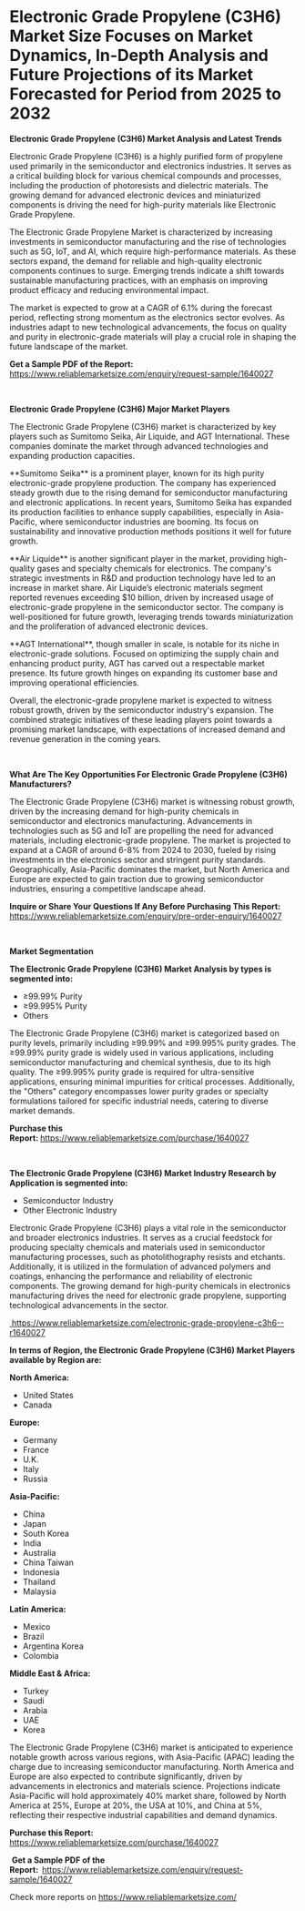 <p><h1>Electronic Grade Propylene (C3H6) Market Size Focuses on Market Dynamics, In-Depth Analysis and Future Projections of its Market Forecasted for Period from 2025 to 2032</h1></p><p><strong>Electronic Grade Propylene (C3H6) Market Analysis and Latest Trends</strong></p>
<p><p>Electronic Grade Propylene (C3H6) is a highly purified form of propylene used primarily in the semiconductor and electronics industries. It serves as a critical building block for various chemical compounds and processes, including the production of photoresists and dielectric materials. The growing demand for advanced electronic devices and miniaturized components is driving the need for high-purity materials like Electronic Grade Propylene.</p><p>The Electronic Grade Propylene Market is characterized by increasing investments in semiconductor manufacturing and the rise of technologies such as 5G, IoT, and AI, which require high-performance materials. As these sectors expand, the demand for reliable and high-quality electronic components continues to surge. Emerging trends indicate a shift towards sustainable manufacturing practices, with an emphasis on improving product efficacy and reducing environmental impact. </p><p>The market is expected to grow at a CAGR of 6.1% during the forecast period, reflecting strong momentum as the electronics sector evolves. As industries adapt to new technological advancements, the focus on quality and purity in electronic-grade materials will play a crucial role in shaping the future landscape of the market.</p></p>
<p><strong>Get a Sample PDF of the Report:&nbsp;</strong> <a href="https://www.reliablemarketsize.com/enquiry/request-sample/1640027?utm_campaign=1836&utm_medium=2&utm_source=Github&utm_content=ia&utm_term=01022025&utm_id=electronic-grade-propylene-c3h6">https://www.reliablemarketsize.com/enquiry/request-sample/1640027</a></p>
<p>&nbsp;</p>
<p><strong>Electronic Grade Propylene (C3H6) Major Market Players</strong></p>
<p><p>The Electronic Grade Propylene (C3H6) market is characterized by key players such as Sumitomo Seika, Air Liquide, and AGT International. These companies dominate the market through advanced technologies and expanding production capacities.</p><p>**Sumitomo Seika** is a prominent player, known for its high purity electronic-grade propylene production. The company has experienced steady growth due to the rising demand for semiconductor manufacturing and electronic applications. In recent years, Sumitomo Seika has expanded its production facilities to enhance supply capabilities, especially in Asia-Pacific, where semiconductor industries are booming. Its focus on sustainability and innovative production methods positions it well for future growth.</p><p>**Air Liquide** is another significant player in the market, providing high-quality gases and specialty chemicals for electronics. The company's strategic investments in R&D and production technology have led to an increase in market share. Air Liquide’s electronic materials segment reported revenues exceeding $10 billion, driven by increased usage of electronic-grade propylene in the semiconductor sector. The company is well-positioned for future growth, leveraging trends towards miniaturization and the proliferation of advanced electronic devices.</p><p>**AGT International**, though smaller in scale, is notable for its niche in electronic-grade solutions. Focused on optimizing the supply chain and enhancing product purity, AGT has carved out a respectable market presence. Its future growth hinges on expanding its customer base and improving operational efficiencies.</p><p>Overall, the electronic-grade propylene market is expected to witness robust growth, driven by the semiconductor industry's expansion. The combined strategic initiatives of these leading players point towards a promising market landscape, with expectations of increased demand and revenue generation in the coming years.</p></p>
<p>&nbsp;</p>
<p><strong>What Are The Key Opportunities For Electronic Grade Propylene (C3H6) Manufacturers?</strong></p>
<p><p>The Electronic Grade Propylene (C3H6) market is witnessing robust growth, driven by the increasing demand for high-purity chemicals in semiconductor and electronics manufacturing. Advancements in technologies such as 5G and IoT are propelling the need for advanced materials, including electronic-grade propylene. The market is projected to expand at a CAGR of around 6-8% from 2024 to 2030, fueled by rising investments in the electronics sector and stringent purity standards. Geographically, Asia-Pacific dominates the market, but North America and Europe are expected to gain traction due to growing semiconductor industries, ensuring a competitive landscape ahead.</p></p>
<p><strong>Inquire or Share Your Questions If Any Before Purchasing This Report:</strong> <a href="https://www.reliablemarketsize.com/enquiry/pre-order-enquiry/1640027?utm_campaign=1836&utm_medium=2&utm_source=Github&utm_content=ia&utm_term=01022025&utm_id=electronic-grade-propylene-c3h6">https://www.reliablemarketsize.com/enquiry/pre-order-enquiry/1640027</a></p>
<p>&nbsp;</p>
<p><strong>Market Segmentation</strong></p>
<p><strong>The Electronic Grade Propylene (C3H6) Market Analysis by types is segmented into:</strong></p>
<p><ul><li>≥99.99% Purity</li><li>≥99.995% Purity</li><li>Others</li></ul></p>
<p><p>The Electronic Grade Propylene (C3H6) market is categorized based on purity levels, primarily including ≥99.99% and ≥99.995% purity grades. The ≥99.99% purity grade is widely used in various applications, including semiconductor manufacturing and chemical synthesis, due to its high quality. The ≥99.995% purity grade is required for ultra-sensitive applications, ensuring minimal impurities for critical processes. Additionally, the "Others" category encompasses lower purity grades or specialty formulations tailored for specific industrial needs, catering to diverse market demands.</p></p>
<p><strong>Purchase this Report:&nbsp;</strong><a href="https://www.reliablemarketsize.com/purchase/1640027?utm_campaign=1836&utm_medium=2&utm_source=Github&utm_content=ia&utm_term=01022025&utm_id=electronic-grade-propylene-c3h6">https://www.reliablemarketsize.com/purchase/1640027</a></p>
<p>&nbsp;</p>
<p><strong>The Electronic Grade Propylene (C3H6) Market Industry Research by Application is segmented into:</strong></p>
<p><ul><li>Semiconductor Industry</li><li>Other Electronic Industry</li></ul></p>
<p><p>Electronic Grade Propylene (C3H6) plays a vital role in the semiconductor and broader electronics industries. It serves as a crucial feedstock for producing specialty chemicals and materials used in semiconductor manufacturing processes, such as photolithography resists and etchants. Additionally, it is utilized in the formulation of advanced polymers and coatings, enhancing the performance and reliability of electronic components. The growing demand for high-purity chemicals in electronics manufacturing drives the need for electronic grade propylene, supporting technological advancements in the sector.</p></p>
<p><a href="https://www.reliablemarketsize.com/electronic-grade-propylene-c3h6--r1640027?utm_campaign=1836&utm_medium=2&utm_source=Github&utm_content=ia&utm_term=01022025&utm_id=electronic-grade-propylene-c3h6">&nbsp;https://www.reliablemarketsize.com/electronic-grade-propylene-c3h6--r1640027</a></p>
<p><strong>In terms of Region, the Electronic Grade Propylene (C3H6) Market Players available by Region are:</strong></p>
<p>
    <p> <strong> North America: </strong>
        <ul>
            <li>United States</li>
            <li>Canada</li>
        </ul>
        </p> 
    <p> <strong> Europe: </strong>
        <ul>
            <li>Germany</li>
            <li>France</li>
            <li>U.K.</li>
            <li>Italy</li>
            <li>Russia</li>
        </ul>
        </p> 
    <p> <strong> Asia-Pacific: </strong>
        <ul>
            <li>China</li>
            <li>Japan</li>
            <li>South Korea</li>
            <li>India</li>
            <li>Australia</li>
            <li>China Taiwan</li>
            <li>Indonesia</li>
            <li>Thailand</li>
            <li>Malaysia</li>
        </ul>
        </p> 
    <p> <strong> Latin America: </strong>
        <ul>
            <li>Mexico</li>
            <li>Brazil</li>
            <li>Argentina Korea</li>
            <li>Colombia</li>
        </ul>
        </p> 
    <p> <strong> Middle East & Africa: </strong>
        <ul>
            <li>Turkey</li>
            <li>Saudi</li>
            <li>Arabia</li>
            <li>UAE</li>
            <li>Korea</li>
        </ul>
    </p>
    </p>
<p><p>The Electronic Grade Propylene (C3H6) market is anticipated to experience notable growth across various regions, with Asia-Pacific (APAC) leading the charge due to increasing semiconductor manufacturing. North America and Europe are also expected to contribute significantly, driven by advancements in electronics and materials science. Projections indicate Asia-Pacific will hold approximately 40% market share, followed by North America at 25%, Europe at 20%, the USA at 10%, and China at 5%, reflecting their respective industrial capabilities and demand dynamics.</p></p>
<p><strong>Purchase this Report: </strong><a href="https://www.reliablemarketsize.com/purchase/1640027?utm_campaign=1836&utm_medium=2&utm_source=Github&utm_content=ia&utm_term=01022025&utm_id=electronic-grade-propylene-c3h6">https://www.reliablemarketsize.com/purchase/1640027</a></p>
<p>&nbsp;<strong>Get a Sample PDF of the Report:&nbsp;&nbsp;</strong><a href="https://www.reliablemarketsize.com/enquiry/request-sample/1640027?utm_campaign=1836&utm_medium=2&utm_source=Github&utm_content=ia&utm_term=01022025&utm_id=electronic-grade-propylene-c3h6">https://www.reliablemarketsize.com/enquiry/request-sample/1640027</a></p>
<p><strong></strong></p>
<p>Check more reports on <a href="https://www.reliablemarketsize.com/?utm_campaign=1836&utm_medium=2&utm_source=Github&utm_content=ia&utm_term=01022025&utm_id=electronic-grade-propylene-c3h6">https://www.reliablemarketsize.com/</a></p>
